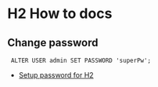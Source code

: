 # H2 How to docs

## Change password
` ALTER USER admin SET PASSWORD 'superPw';`
 - [Setup password for H2](https://stackoverflow.com/questions/10808525/setup-password-for-h2)
